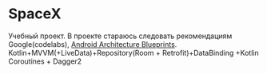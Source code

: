 # SpaceX

<p> Учебный проект. В проекте стараюсь следовать рекомендациям Google(codelabs), <a href="https://github.com/android/architecture-samples">Android Architecture Blueprints</a>.
Kotlin+MVVM(+LiveData)+Repository(Room + Retrofit)+DataBinding +Kotlin Coroutines + Dagger2 </p>


